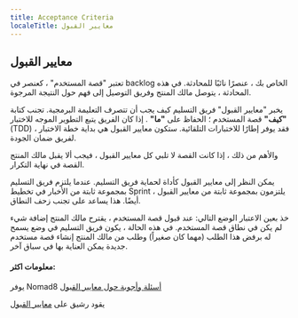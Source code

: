 ```yaml
---
title: Acceptance Criteria
localeTitle: معايير القبول
---
```

## معايير القبول

تعتبر "قصة المستخدم" ، كعنصر في backlog الخاص بك ، عنصرًا نائبًا للمحادثة. في هذه المحادثة ، يتوصل مالك المنتج وفريق التوصيل إلى فهم حول النتيجة المرجوة.

يخبر "معايير القبول" فريق التسليم كيف يجب أن تتصرف التعليمة البرمجية. تجنب كتابة **"كيف"** قصة المستخدم ؛ الحفاظ على **"ما"** . إذا كان الفريق يتبع التطوير الموجه للاختبار (TDD) ، فقد يوفر إطارًا للاختبارات التلقائية. ستكون معايير القبول هي بداية خطة الاختبار لفريق ضمان الجودة.

والأهم من ذلك ، إذا كانت القصة لا تلبي كل معايير القبول ، فيجب ألا يقبل مالك المنتج القصة في نهاية التكرار.

يمكن النظر إلى معايير القبول كأداة لحماية فريق التسليم. عندما يلتزم فريق التسليم بمجموعة ثابتة من الأخبار في تخطيط Sprint ، يلتزمون بمجموعة ثابتة من معايير القبول أيضًا. هذا يساعد على تجنب زحف النطاق.

خذ بعين الاعتبار الوضع التالي: عند قبول قصة المستخدم ، يقترح مالك المنتج إضافة شيء لم يكن في نطاق قصة المستخدم. في هذه الحالة ، يكون فريق التسليم في وضع يسمح له برفض هذا الطلب (مهما كان صغيراً) وطلب من مالك المنتج إنشاء قصة مستخدم جديدة يمكن العناية بها في سباق آخر.

#### معلومات اكثر:

يوفر Nomad8 [أسئلة وأجوبة حول معايير القبول](https://nomad8.com/acceptance_criteria/)

يقود رشيق على [معايير القبول](https://www.leadingagile.com/2014/09/acceptance-criteria/)